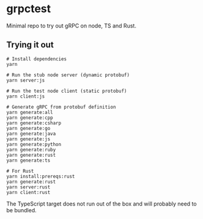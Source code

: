 # grpctest

Minimal repo to try out gRPC on node, TS and Rust.

## Trying it out

```
# Install dependencies
yarn

# Run the stub node server (dynamic protobuf)
yarn server:js

# Run the test node client (static protobuf)
yarn client:js

# Generate gRPC from protobuf definition
yarn generate:all
yarn generate:cpp
yarn generate:csharp
yarn generate:go
yarn generate:java
yarn generate:js
yarn generate:python
yarn generate:ruby
yarn generate:rust
yarn generate:ts

# For Rust
yarn install:prereqs:rust
yarn generate:rust
yarn server:rust
yarn client:rust
```

The TypeScript target does not run out of the box and will probably need to be bundled.
